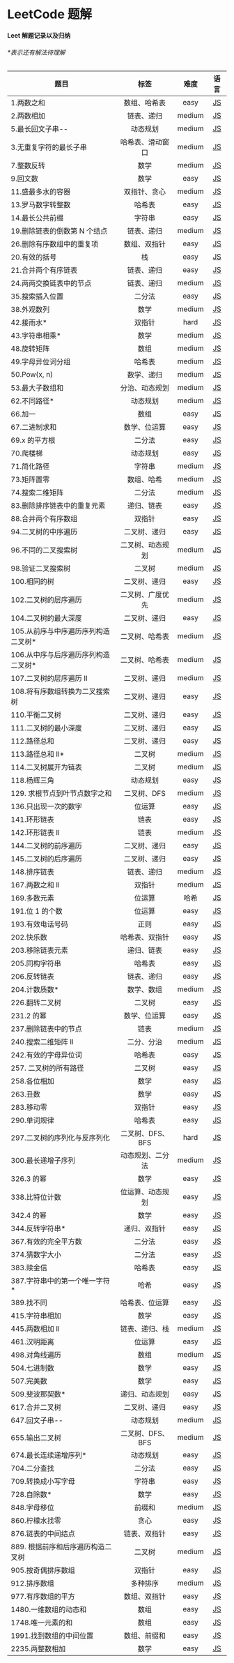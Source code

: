 # LeetCode 题解

#### Leet 解题记录以及归纳

###### \*表示还有解法待理解

| 题目                                 |       标签       |  难度  |                                    语言                                     |
| ------------------------------------ | :--------------: | :----: | :-------------------------------------------------------------------------: |
| 1.两数之和                           |   数组、哈希表   |  easy  |                            [JS](easy/two-sum.js)                            |
| 2.两数相加                           |    链表、递归    | medium |                       [JS](medium/add-two-numbers.js)                       |
| 5.最长回文子串--                     |     动态规划     | medium |                [JS](medium/longest-palindromic-substring.js)                |
| 3.无重复字符的最长子串               | 哈希表、滑动窗口 | medium |       [JS](medium/longest-substring-without-repeating-characters.js)        |
| 7.整数反转                           |       数学       | medium |                       [JS](medium/reverse-integer.js)                       |
| 9.回文数                             |       数学       |  easy  |                       [JS](easy/palindrome-number.js)                       |
| 11.盛最多水的容器                    |   双指针、贪心   | medium |                  [JS](medium/container-with-most-water.js)                  |
| 13.罗马数字转整数                    |      哈希表      |  easy  |                       [JS](easy/roman-to-integer.js)                        |
| 14.最长公共前缀                      |      字符串      |  easy  |                     [JS](easy/longest-common-prefix.js)                     |
| 19.删除链表的倒数第 N 个结点         |    链表、递归    | medium |              [JS](medium/remove-nth-node-from-end-of-list.js)               |
| 26.删除有序数组中的重复项            |   数组、双指针   |  easy  |              [JS](easy/remove-duplicates-from-sorted-array.js)              |
| 20.有效的括号                        |        栈        |  easy  |                       [JS](easy/valid-parentheses.js)                       |
| 21.合并两个有序链表                  |    链表、递归    |  easy  |                    [JS](easy/merge-two-sorted-lists.js)                     |
| 24.两两交换链表中的节点              |    链表、递归    | medium |                     [JS](medium/swap-nodes-in-pairs.js)                     |
| 35.搜索插入位置                      |      二分法      |  easy  |                    [JS](easy/search-insert-position.js)                     |
| 38.外观数列                          |       数学       | medium |                        [JS](medium/count-and-say.js)                        |
| 42.接雨水\*                          |      双指针      |  hard  |                      [JS](hard/trapping-rain-water.js)                      |
| 43.字符串相乘\*                      |       数学       | medium |                      [JS](medium/multiply-strings.js)                       |
| 48.旋转矩阵                          |       数组       | medium |                        [JS](medium/rotate-image.js)                         |
| 49.字母异位词分组                    |      哈希表      | medium |                       [JS](medium/group-anagrams.js)                        |
| 50.Pow(x, n)                         |    数学、递归    | medium |                           [JS](medium/powx-n.js)                            |
| 53.最大子数组和                      |  分治、动态规划  | medium |                      [JS](medium/maximum-subarray.js)                       |
| 62.不同路径\*                        |     动态规划     | medium |                        [JS](medium/unique-paths.js)                         |
| 66.加一                              |       数组       |  easy  |                           [JS](easy/plus-one.js)                            |
| 67.二进制求和                        |   数学、位运算   |  easy  |                          [JS](easy/add-binary.js)                           |
| 69.x 的平方根                        |      二分法      |  easy  |                             [JS](easy/sqrtx.js)                             |
| 70.爬楼梯                            |     动态规划     |  easy  |                        [JS](easy/climbing-stairs.js)                        |
| 71.简化路径                          |      字符串      | medium |                        [JS](medium/simplify-path.js)                        |
| 73.矩阵置零                          |    数组、哈希    | medium |                      [JS](medium/set-matrix-zeroes.js)                      |
| 74.搜索二维矩阵                      |      二分法      | medium |                     [JS](medium/search-a-2d-matrix.js)                      |
| 83.删除排序链表中的重复元素          |    递归、链表    |  easy  |              [JS](easy/remove-duplicates-from-sorted-list.js)               |
| 88.合并两个有序数组                  |      双指针      |  easy  |                      [JS](easy/merge-sorted-array.js)                       |
| 94.二叉树的中序遍历                  |   二叉树、递归   |  easy  |                 [JS](easy/binary-tree-inorder-traversal.js)                 |
| 96.不同的二叉搜索树                  | 二叉树、动态规划 | medium |                 [JS](medium/unique-binary-search-trees.js)                  |
| 98.验证二叉搜索树                    |      二叉树      | medium |                 [JS](medium/validate-binary-search-tree.js)                 |
| 100.相同的树                         |   二叉树、递归   |  easy  |                           [JS](easy/same-tree.js)                           |
| 102.二叉树的层序遍历                 | 二叉树、广度优先 | medium |              [JS](medium/binary-tree-level-order-traversal.js)              |
| 104.二叉树的最大深度                 |   二叉树、递归   |  easy  |                 [JS](easy/maximum-depth-of-binary-tree.js)                  |
| 105.从前序与中序遍历序列构造二叉树\* |  二叉树、哈希表  | medium |  [JS](medium/construct-binary-tree-from-preorder-and-inorder-traversal.js)  |
| 106.从中序与后序遍历序列构造二叉树\* |  二叉树、哈希表  | medium | [JS](medium/construct-binary-tree-from-inorder-and-postorder-traversal.js)  |
| 107.二叉树的层序遍历 II              |   二叉树、递归   | medium |            [JS](medium/binary-tree-level-order-traversal-ii.js)             |
| 108.将有序数组转换为二叉搜索树       |   二叉树、递归   |  easy  |          [JS](easy/convert-sorted-array-to-binary-search-tree.js)           |
| 110.平衡二叉树                       |   二叉树、递归   |  easy  |                     [JS](easy/balanced-binary-tree.js)                      |
| 111.二叉树的最小深度                 |   二叉树、递归   |  easy  |                 [JS](easy/minimum-depth-of-binary-tree.js)                  |
| 112.路径总和                         |   二叉树、递归   |  easy  |                           [JS](easy/path-sum.js)                            |
| 113.路径总和 II\*                    |      二叉树      | medium |                         [JS](medium/path-sum-ii.js)                         |
| 114.二叉树展开为链表                 |      二叉树      | medium |             [JS](medium/flatten-binary-tree-to-linked-list.js)              |
| 118.杨辉三角                         |     动态规划     |  easy  |                       [JS](easy/pascals-triangle.js)                        |
| 129. 求根节点到叶节点数字之和        |   二叉树、DFS    | medium |                   [JS](easy/sum-root-to-leaf-numbers.js)                    |
| 136.只出现一次的数字                 |      位运算      |  easy  |                         [JS](easy/single-number.js)                         |
| 141.环形链表                         |       链表       |  easy  |                       [JS](easy/linked-list-cycle.js)                       |
| 142.环形链表 II                      |       链表       | medium |                    [JS](medium/linked-list-cycle-ii.js)                     |
| 144.二叉树的前序遍历                 |   二叉树、递归   |  easy  |                [JS](easy/binary-tree-preorder-traversal.js)                 |
| 145.二叉树的后序遍历                 |   二叉树、递归   |  easy  |                [JS](easy/binary-tree-postorder-traversal.js)                |
| 148.排序链表                         |    链表、递归    | medium |                          [JS](medium/sort-list.js)                          |
| 167.两数之和 II                      |      双指针      | medium |              [JS](medium/two-sum-ii-input-array-is-sorted.js)               |
| 169.多数元素                         |      位运算      |  哈希  |                       [JS](easy/majority-element.js)                        |
| 191.位 1 的个数                      |      位运算      |  easy  |                       [JS](easy/number-of-1-bits.js)                        |
| 193.有效电话号码                     |       正则       |  easy  |                      [JS](easy/valid-phone-numbers.js)                      |
| 202.快乐数                           |  哈希表、双指针  |  easy  |                         [JS](easy/happy-number.js)                          |
| 203.移除链表元素                     |    递归、链表    |  easy  |                  [JS](easy/remove-linked-list-elements.js)                  |
| 205.同构字符串                       |      哈希表      |  easy  |                      [JS](easy/isomorphic-strings.js)                       |
| 206.反转链表                         |    链表、递归    |  easy  |                      [JS](easy/reverse-linked-list.js)                      |
| 204.计数质数\*                       |    数学、数组    | medium |                        [JS](medium/count-primes.js)                         |
| 226.翻转二叉树                       |      二叉树      |  easy  |                      [JS](easy/invert-binary-tree.js)                       |
| 231.2 的幂                           |   数学、位运算   |  easy  |                         [JS](easy/power-of-two.js)                          |
| 237.删除链表中的节点                 |       链表       | medium |                [JS](medium/delete-node-in-a-linked-list.js)                 |
| 240.搜索二维矩阵 II                  |    二分、分治    | medium |                    [JS](medium/search-a-2d-matrix-ii.js)                    |
| 242.有效的字母异位词                 |      哈希表      |  easy  |                         [JS](easy/valid-anagram.js)                         |
| 257. 二叉树的所有路径                |      二叉树      |  easy  |                       [JS](easy/binary-tree-paths.js)                       |
| 258.各位相加                         |       数学       |  easy  |                          [JS](easy/add-digits.js)                           |
| 263.丑数                             |       数学       |  easy  |                          [JS](easy/ugly-number.js)                          |
| 283.移动零                           |      双指针      |  easy  |                          [JS](easy/move-zeroes.js)                          |
| 290.单词规律                         |      哈希表      |  easy  |                         [JS](easy/word-pattern.js)                          |
| 297.二叉树的序列化与反序列化         | 二叉树、DFS、BFS |  hard  |             [JS](hard/serialize-and-deserialize-binary-tree.js)             |
| 300.最长递增子序列                   | 动态规划、二分法 | medium |               [JS](medium/longest-increasing-subsequence.js)                |
| 326.3 的幂                           |       数学       |  easy  |                        [JS](easy/power-of-three.js)                         |
| 338.比特位计数                       | 位运算、动态规划 |  easy  |                         [JS](easy/counting-bits.js)                         |
| 342.4 的幂                           |       数学       |  easy  |                         [JS](easy/power-of-four.js)                         |
| 344.反转字符串\*                     |   递归、双指针   |  easy  |                        [JS](easy/reverse-string.js)                         |
| 367.有效的完全平方数                 |      二分法      |  easy  |                     [JS](easy/valid-perfect-square.js)                      |
| 374.猜数字大小                       |      二分法      |  easy  |                 [JS](easy/guess-number-higher-or-lower.js)                  |
| 383.赎金信                           |      哈希表      |  easy  |                          [JS](easy/ransom-note.js)                          |
| 387.字符串中的第一个唯一字符\*       |       哈希       |  easy  |              [JS](easy/first-unique-character-in-a-string.js)               |
| 389.找不同                           |  哈希表、位运算  |  easy  |                      [JS](easy/find-the-difference.js)                      |
| 415.字符串相加                       |       数学       |  easy  |                          [JS](easy/add-strings.js)                          |
| 445.两数相加 II                      |  链表、递归、栈  | medium |                     [JS](medium/add-two-numbers-ii.js)                      |
| 461.汉明距离                         |      位运算      |  easy  |                       [JS](easy/hamming-distance.js)                        |
| 498.对角线遍历                       |       数组       | medium |                      [JS](medium/diagonal-traverse.js)                      |
| 504.七进制数                         |       数学       |  easy  |                            [JS](easy/base-7.js)                             |
| 507.完美数                           |       数学       |  easy  |                        [JS](easy/perfect-number.js)                         |
| 509.斐波那契数\*                     |  递归、动态规划  |  easy  |                        [JS](easy/fibonacci-numbe.js)                        |
| 617.合并二叉树                       |   二叉树、递归   |  easy  |                    [JS](easy/merge-two-binary-trees.js)                     |
| 647.回文子串--                       |     动态规划     | medium |                   [JS](medium/palindromic-substrings.js)                    |
| 655.输出二叉树                       | 二叉树、DFS、BFS | medium |                      [JS](medium/print-binary-tree.js)                      |
| 674.最长连续递增序列\*               |     动态规划     |  easy  |           [JS](easy/longest-continuous-increasing-subsequence.js)           |
| 704.二分查找                         |      二分法      |  easy  |                         [JS](easy/binary-search.js)                         |
| 709.转换成小写字母                   |      字符串      |  easy  |                         [JS](easy/to-lower-case.js)                         |
| 728.自除数\*                         |       数学       |  easy  |                     [JS](easy/self-dividing-numbers.js)                     |
| 848.字母移位                         |      前缀和      | medium |                      [JS](medium/shifting-letters.js)                       |
| 860.柠檬水找零                       |       贪心       |  easy  |                        [JS](easy/lemonade-change.js)                        |
| 876.链表的中间结点                   |   链表、双指针   |  easy  |                   [JS](easy/middle-of-the-linked-list.js)                   |
| 889. 根据前序和后序遍历构造二叉树    |      二叉树      | medium | [JS](medium/construct-binary-tree-from-preorder-and-postorder-traversal.js) |
| 905.按奇偶排序数组                   |      双指针      |  easy  |                     [JS](easy/sort-array-by-parity.js)                      |
| 912.排序数组                         |     多种排序     | medium |                        [JS](medium/sort-an-array.js)                        |
| 977.有序数组的平方                   |   数组、双指针   |  easy  |                    [JS](easy/squares-of-a-sorted-array)                     |
| 1480.一维数组的动态和                |       数组       |  easy  |                    [JS](easy/running-sum-of-1d-array.js)                    |
| 1748.唯一元素的和                    |       数组       |  easy  |                    [JS](easy/sum-of-unique-elements.js)                     |
| 1991.找到数组的中间位置              |   数组、前缀和   |  easy  |                [JS](easy/find-the-middle-index-in-array.js)                 |
| 2235.两整数相加                      |       数学       |  easy  |                       [JS](easy/add-two-integers.js)                        |
